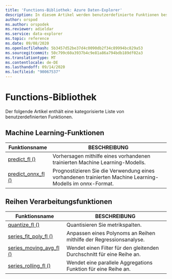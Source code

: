 ```yaml
---
title: 'Functions-Bibliothek: Azure Daten-Explorer'
description: In diesem Artikel werden benutzerdefinierte Funktionen beschrieben, mit denen die Funktionen von Azure Daten-Explorer erweitert werden.
author: orspod
ms.author: orspodek
ms.reviewer: adieldar
ms.service: data-explorer
ms.topic: reference
ms.date: 09/08/2020
ms.openlocfilehash: 5b3457d52be37d4c0090db2f34c89994bc829a53
ms.sourcegitcommit: 50c799c60a3937b4c9e81a86a794bdb189df02a3
ms.translationtype: MT
ms.contentlocale: de-DE
ms.lasthandoff: 09/14/2020
ms.locfileid: "90067537"
---
```

# <a name="functions-library"></a>Functions-Bibliothek

Der folgende Artikel enthält eine kategorisierte Liste von benutzerdefinierten Funktionen.

## <a name="machine-learning-functions"></a>Machine Learning-Funktionen

|Funktionsname     |BESCHREIBUNG                                          |
|-------------------------|--------------------------------------------------------|
|[predict_fl ()](predict-fl.md)|Vorhersagen mithilfe eines vorhandenen trainierten Machine Learning-Modells. |
|[predict_onnx_fl ()](predict-onnx-fl.md)| Prognostizieren Sie die Verwendung eines vorhandenen trainierten Machine Learning-Modells im onnx-Format. |

## <a name="series-processing-functions"></a>Reihen Verarbeitungsfunktionen

|Funktionsname     |BESCHREIBUNG                                          |
|-------------------------|--------------------------------------------------------|
|[quantize_fl ()](quantize-fl.md)|Quantisieren Sie metrikspalten. |
|[series_fit_poly_fl ()](series-fit-poly-fl.md)|Anpassen eines Polynoms an Reihen mithilfe der Regressionsanalyse. |
|[series_moving_avg_fl ()](series-moving-avg-fl.md)|Wendet einen Filter für den gleitenden Durchschnitt für eine Reihe an. |
|[series_rolling_fl ()](series-rolling-fl.md)|Wendet eine parallele Aggregations Funktion für eine Reihe an. |
